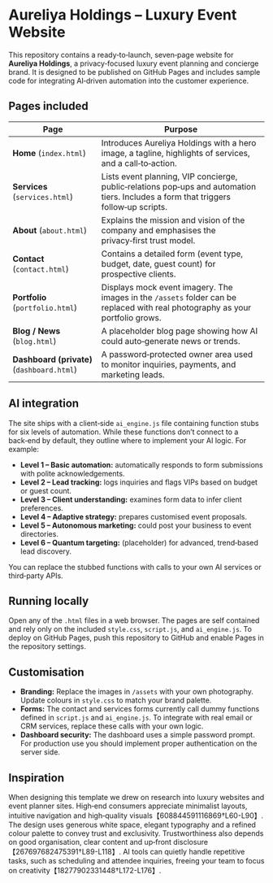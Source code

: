 # Aureliya Holdings – Luxury Event Website

This repository contains a ready‑to‑launch, seven‑page website for **Aureliya Holdings**, a privacy‑focused luxury event planning and concierge brand.  It is designed to be published on GitHub Pages and includes sample code for integrating AI‑driven automation into the customer experience.

## Pages included

| Page | Purpose |
| --- | --- |
| **Home** (`index.html`) | Introduces Aureliya Holdings with a hero image, a tagline, highlights of services, and a call‑to‑action. |
| **Services** (`services.html`) | Lists event planning, VIP concierge, public‑relations pop‑ups and automation tiers. Includes a form that triggers follow‑up scripts. |
| **About** (`about.html`) | Explains the mission and vision of the company and emphasises the privacy‑first trust model. |
| **Contact** (`contact.html`) | Contains a detailed form (event type, budget, date, guest count) for prospective clients. |
| **Portfolio** (`portfolio.html`) | Displays mock event imagery. The images in the `/assets` folder can be replaced with real photography as your portfolio grows. |
| **Blog / News** (`blog.html`) | A placeholder blog page showing how AI could auto‑generate news or trends. |
| **Dashboard (private)** (`dashboard.html`) | A password‑protected owner area used to monitor inquiries, payments, and marketing leads. |

## AI integration

The site ships with a client‑side `ai_engine.js` file containing function stubs for six levels of automation.  While these functions don’t connect to a back‑end by default, they outline where to implement your AI logic.  For example:

* **Level 1 – Basic automation:** automatically responds to form submissions with polite acknowledgements.
* **Level 2 – Lead tracking:** logs inquiries and flags VIPs based on budget or guest count.
* **Level 3 – Client understanding:** examines form data to infer client preferences.
* **Level 4 – Adaptive strategy:** prepares customised event proposals.
* **Level 5 – Autonomous marketing:** could post your business to event directories.
* **Level 6 – Quantum targeting:** (placeholder) for advanced, trend‑based lead discovery.

You can replace the stubbed functions with calls to your own AI services or third‑party APIs.

## Running locally

Open any of the `.html` files in a web browser.  The pages are self contained and rely only on the included `style.css`, `script.js`, and `ai_engine.js`.  To deploy on GitHub Pages, push this repository to GitHub and enable Pages in the repository settings.

## Customisation

* **Branding:** Replace the images in `/assets` with your own photography.  Update colours in `style.css` to match your brand palette.
* **Forms:** The contact and services forms currently call dummy functions defined in `script.js` and `ai_engine.js`.  To integrate with real email or CRM services, replace these calls with your own logic.
* **Dashboard security:** The dashboard uses a simple password prompt.  For production use you should implement proper authentication on the server side.

## Inspiration

When designing this template we drew on research into luxury websites and event planner sites.  High‑end consumers appreciate minimalist layouts, intuitive navigation and high‑quality visuals【608844591116869†L60-L90】.  The design uses generous white space, elegant typography and a refined colour palette to convey trust and exclusivity.  Trustworthiness also depends on good organisation, clear content and up‑front disclosure【267697682475391†L89-L118】.  AI tools can quietly handle repetitive tasks, such as scheduling and attendee inquiries, freeing your team to focus on creativity【18277902331448†L172-L176】.